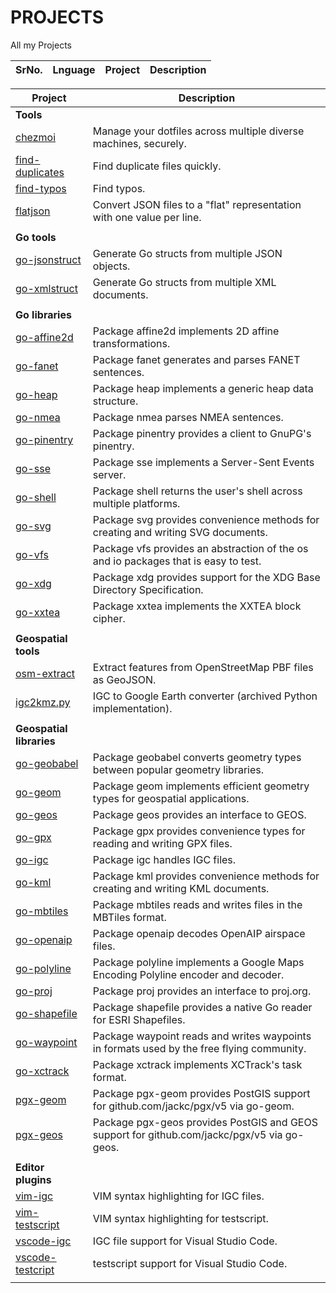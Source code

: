 # PROJECTS
All my Projects

| SrNo. | Lnguage | Project | Description |
--------- | ----------- | ------- | ----------- |

| Project | Description |
| --- | --- |
| **Tools** | |
| [chezmoi]() | Manage your dotfiles across multiple diverse machines, securely. |
| [find-duplicates]() | Find duplicate files quickly. |
| [find-typos]() | Find typos. |
| [flatjson]() | Convert JSON files to a "flat" representation with one value per line. |
| | |
| **Go tools** | |
| [go-jsonstruct]() | Generate Go structs from multiple JSON objects. |
| [go-xmlstruct]() | Generate Go structs from multiple XML documents. |
| | |
| **Go libraries** | |
| [go-affine2d]() | Package affine2d implements 2D affine transformations. |
| [go-fanet]() | Package fanet generates and parses FANET sentences. |
| [go-heap]() | Package heap implements a generic heap data structure. |
| [go-nmea]() | Package nmea parses NMEA sentences. |
| [go-pinentry]() | Package pinentry provides a client to GnuPG's pinentry. |
| [go-sse]() | Package sse implements a Server-Sent Events server. |
| [go-shell]() | Package shell returns the user's shell across multiple platforms. |
| [go-svg]() | Package svg provides convenience methods for creating and writing SVG documents. |
| [go-vfs]() | Package vfs provides an abstraction of the os and io packages that is easy to test. |
| [go-xdg]() | Package xdg provides support for the XDG Base Directory Specification. |
| [go-xxtea]() | Package xxtea implements the XXTEA block cipher. |
| | |
| **Geospatial tools** | |
| [osm-extract]() | Extract features from OpenStreetMap PBF files as GeoJSON. |
| [igc2kmz.py]() | IGC to Google Earth converter (archived Python implementation). |
| | |
| **Geospatial libraries** | |
| [go-geobabel]() | Package geobabel converts geometry types between popular geometry libraries. |
| [go-geom]() | Package geom implements efficient geometry types for geospatial applications. |
| [go-geos]() | Package geos provides an interface to GEOS. |
| [go-gpx]() | Package gpx provides convenience types for reading and writing GPX files. |
| [go-igc]() | Package igc handles IGC files. |
| [go-kml]() | Package kml provides convenience methods for creating and writing KML documents. |
| [go-mbtiles]() | Package mbtiles reads and writes files in the MBTiles format. |
| [go-openaip]() | Package openaip decodes OpenAIP airspace files. |
| [go-polyline]() | Package polyline implements a Google Maps Encoding Polyline encoder and decoder. |
| [go-proj]() | Package proj provides an interface to proj.org. |
| [go-shapefile]() | Package shapefile provides a native Go reader for ESRI Shapefiles. |
| [go-waypoint]() | Package waypoint reads and writes waypoints in formats used by the free flying community. |
| [go-xctrack]() | Package xctrack implements XCTrack's task format. |
| [pgx-geom]() | Package pgx-geom provides PostGIS support for github.com/jackc/pgx/v5 via go-geom. |
| [pgx-geos]() | Package pgx-geos provides PostGIS and GEOS support for github.com/jackc/pgx/v5 via go-geos. |
| | |
| **Editor plugins** | |
| [vim-igc]() | VIM syntax highlighting for IGC files. |
| [vim-testscript]() | VIM syntax highlighting for testscript. |
| [vscode-igc]() | IGC file support for Visual Studio Code. |
| [vscode-testcript]() | testscript support for Visual Studio Code. |
| | |
